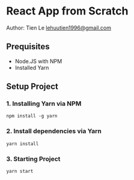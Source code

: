 # React App from Scratch
Author: Tien Le <lehuutien1996@gmail.com>

## Prequisites

- Node.JS with NPM
- Installed Yarn

## Setup Project

### 1. Installing Yarn via NPM

```
npm install -g yarn
```

### 2. Install dependencies via Yarn

```
yarn install
```

### 3. Starting Project

```
yarn start
```
